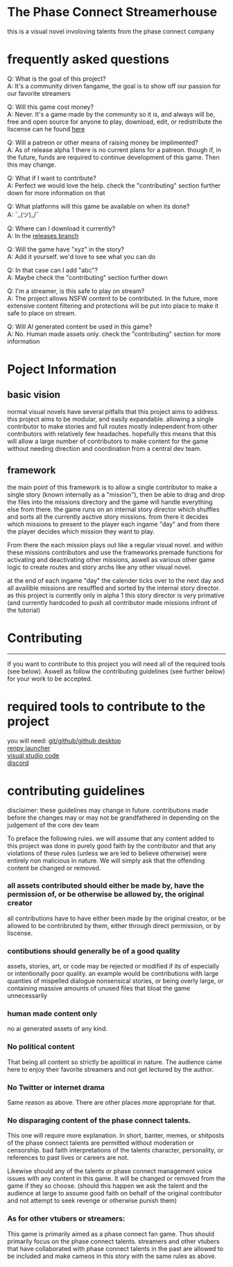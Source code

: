 # The Phase Connect Streamerhouse
 this is a visual novel involoving talents from the phase connect company

# frequently asked questions
Q: What is the goal of this project?  
A: It's a community driven fangame, the goal is to show off our passion for our favorite streamers  

Q: Will this game cost money?  
A: Never. It's a game made by the community so it is, and always will be, free and open source for anyone to play, download, edit, or redistribute the liscense can he found [here](https://creativecommons.org/licenses/by-nc-sa/4.0/)  

Q: Will a patreon or other means of raising money be implimented?  
A: As of release alpha 1 there is no current plans for a patreon. though if, in the future, funds are required to continue development of this game. Then this may change.  

Q: What if I want to contribute?  
A: Perfect we would love the help. check the "contributing" section further down for more information on that  

Q: What platforms will this game be available on when its done?  
A: ¯\_(ツ)_/¯   

Q: Where can I download it currently?  
A: In the [releases branch](https://github.com/mistermangaker/phase_girls_project/releases)  

Q: Will the game have "xyz" in the story?  
A: Add it yourself. we'd love to see what you can do  

Q: In that case can I add "abc"?  
A: Maybe check the "contributing" section further down  

Q: I'm a streamer, is this safe to play on stream?  
A: The project allows NSFW content to be contributed. In the future, more extensive content filtering and protections will be put into place to make it safe to place on stream. 

Q: Will AI generated content be used in this game?  
A: No. Human made assets only. check the "contributing" section for more information  




# Poject Information
## basic vision  
 normal visual novels have several pitfalls that this project aims to address. 
 this project aims to be modular, and easily expandable. allowing a single contributor to make stories and full routes mostly independent from other contributors with relatively few headaches. hopefully this means that this will allow a large number of contributors to make content for the game without needing direction and coordination from a central dev team. 

## framework
the main point of this framework is to allow a single contributor to make a single story (known internally as a "mission"), then be able to drag and drop the files into the missions directory and the game will handle everything else from there.
the game runs on an internal story director which shuffles and sorts all the currently asctive story missions. from there it decides which missions to present to the player each ingame "day" and from there the player decides which mission they want to play. 

From there the each mission plays out like a regular visual novel. and within these missions contributors and use the frameworks premade functions for activating and deactivating other missions, aswell as various other game logic to create routes and story archs like any other visual novel. 

at the end of each ingame "day" the calender ticks over to the next day and all availible missions are resuffled and sorted by the internal story director. as this project is currently only in alpha 1 this story director is very primative (and currently hardcoded to push all contributor made missions infront of the tutorial)


# Contributing 
---
If you want to contribute to this project you will need all of the required tools (see below). Aswell as follow the contributing guidelines (see further below) for your work to be accepted.

# required tools to contribute to the project
you will need:
[git/github/github desktop](https://desktop.github.com/download/)  
[renpy launcher](https://www.renpy.org/)  
[visual studio code](https://code.visualstudio.com/)  
[discord](https://discord.gg/DkgZnU3GXV)


# contributing guidelines
disclaimer: these guidelines may change in future. contributions made before the changes may or may not be grandfathered in depending on the judgement of the core dev team

To preface the following rules. we will assume that any content added to this project was done in purely good faith by the contributor and that any violations of these rules (unless we are led to believe otherwise) were entirely non malicious in nature. We will simply ask that the offending content be changed or removed. 

### all assets contributed should either be made by, have the permission of, or be otherwise be allowed by, the original creator
all contributions have to have either been made by the original creator, or be allowed to be contribruted by them, either through direct permission, or by liscense. 

### contibutions should generally be of a good quality
assets, stories, art, or code may be rejected or modified if its of especially or intentionally poor quality. an example would be contributions with large quanties of mispelled dialogue nonsensical stories, or being overly large, or containing massive amounts of unused files that bloat the game unnecessarily 

### human made content only
no ai generated assets of any kind. 

### No political content
That being all content so strictly be apolitical in nature. The audience came here to enjoy their favorite streamers and not get lectured by the author. 

### No Twitter or internet drama
Same reason as above. There are other places more appropriate for that.

### No disparaging content of the phase connect talents.
This one will require more explanation. In short, banter, memes, or shitposts of the phase connect talents are permitted without moderation or censorship. bad faith interpretations of the talents character, personality, or references to past lives or careers are not. 

Likewise should any of the talents or phase connect management voice issues with any content in this game. It will be changed or removed from the game if they so choose. 
(should this happen we ask the talent and the audience at large to assume good faith on behalf of the original contributor and not attempt to seek revenge or otherwise punish them)

### As for other vtubers or streamers:
This game is primarily aimed as a phase connect fan game. Thus should primarily focus on the phase connect talents. streamers and other vtubers that have collaborated with phase connect talents in the past are allowed to be included and make cameos in this story with the same rules as above. 










